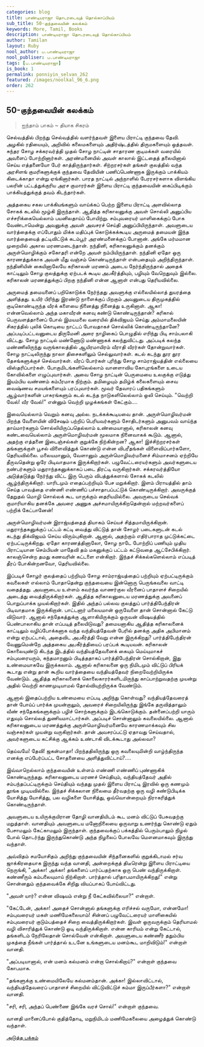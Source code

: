 ```yaml
---
categories: blog
title: பாண்டியராஜா தொடரடைவுத் தொல்காப்பியம்
sub_title: 50-குந்தவையின் கலக்கம்
keywords: More, Tamil, Books
description: பாண்டியராஜா தொடரடைவுத் தொல்காப்பியம்
author: Tamilan
layout: Ruby
nool_author: ப.பாண்டியராஜா
nool_publiser: ப.பாண்டியராஜா
tags: [ப.பாண்டியராஜா]
is_book: 1
permalink: ponniyin_selvan_262
featured: /images/noolkal_96_6.png
order: 262
---
```



## 50-குந்தவையின் கலக்கம்

> ஐந்தாம் பாகம் ~ தியாக சிகரம்

செல்வத்தில் பிறந்து செல்வத்தில் வளர்ந்தவள் இளைய பிராட்டி குந்தவை தேவி. அழகில் ரதியையும், அறிவில் கலைமகளையும் அதிர்ஷ்டத்தில் திருமகளையும் ஒத்தவள். சுந்தர சோழ சக்கரவர்த்தி முதல் சோழ நாட்டின் சாதாரண குடிமக்கள் வரையில் அவளைப் போற்றினார்கள். அரண்மனையில் அவள் காலால் இட்டதைத் தலையினால் செய்ய எத்தனையோ பேர் காத்திருந்தார்கள். சிற்றரசர்கள் தங்கள் குலத்தில் வந்த அரசிளங் குமரிகளுக்குக் குந்தவை தேவியின் பணிப்பெண்ணாக இருக்கும் பாக்கியம் கிடைக்காதா என்று ஏங்கினார்கள். பாரத நாட்டில் அந்நாளில் பேரரசர்களாக விளங்கிய பலரின் பட்டத்துக்குரிய அரச குமாரர்கள் இளைய பிராட்டி குந்தவையின் கைப்பிடிக்கும் பாக்கியத்துக்குத் தவம் கிடந்தார்கள்.

அத்தகைய சகல பாக்கியங்களும் வாய்க்கப் பெற்ற இளைய பிராட்டி அளவில்லாத சோகக் கடலில் மூழ்கி இருந்தாள். ஆதித்த கரிகாலனுக்கு அவள் சொல்லி அனுப்பிய எச்சரிக்கையெல்லாம் பயனிலதாய்ப் போயிற்று. சம்புவரையர் மாளிகைக்குப் போக வேண்டாமென்று அவனுக்கு அவள் அவசரச் செய்தி அனுப்பியிருந்தாள். அவளுடைய வார்த்தைக்கு எப்போதும் மிக்க மதிப்புக் கொடுக்கக்கூடிய அருமைத் தமையன் இந்த வார்த்தையைத் தட்டிவிட்டுக் கடம்பூர் அரண்மனைக்குப் போனான். அங்கே மர்மமான முறையில் அகால மரணமடைந்தான். நந்தினி, கரிகாலனுக்கும் தனக்கும் அருள்மொழிக்கும் சகோதரி என்றே அவள் நம்பியிருந்தாள். நந்தினி ஏதோ ஒரு காரணத்துக்காக அவன் மீது வஞ்சம் கொண்டிருந்தாள் என்பதையும் அறிந்திருந்தாள். நந்தினியின் கையினாலேயே கரிகாலன் மரணம் அடைய நேர்ந்திருந்தால் அதைக் காட்டிலும் சோழ குலத்துக்கு ஏற்படக் கூடிய அபகீர்த்தியும், பழியும் வேறெதுவும் இல்லை. கரிகாலன் மரணத்துக்குப் பிறகு நந்தினி என்ன ஆனாள் என்பது தெரியவில்லை.

அருமைத் தமையனைப் பறிகொடுக்க நேர்ந்தது அவளுக்கு எல்லையில்லாத் துயரத்தை அளித்தது. உயிர் பிரிந்து இரண்டு நாளைக்குப் பிறகும் அவனுடைய திருமுகத்தில் குடிகொண்டிருந்த வீரக் களையை நினைத்து நினைத்து உருகினாள். ஆகா! என்னவெல்லாம் அந்த மகாவீரன் கனவு கண்டு கொண்டிருந்தான்? கரிகால் பெருவளத்தானைப் போல் இமயமலை வரையில் திக்விஜயம் செய்து அம்மாமலையின் சிகரத்தில் புலிக் கொடியை நாட்டப் போவதாகச் சொல்லிக் கொண்டிருந்தானே? அப்படிப்பட்டவனுடைய திருமேனி அரை நாழிகைப் பொழுதில் எரிந்து பிடி சாம்பலாகி விட்டது. சோழ நாட்டில் மண்ணோடு மண்ணாகக் கலந்துவிட்டது. அப்படிக் கலந்த மண்ணிலிருந்து வருங்காலத்தில் ஆயிரமாயிரம் வீராதி வீரர்கள் தோன்றுவார்கள். சோழ நாட்டிலிருந்து நாலா திசைகளிலும் செல்லுவார்கள். கடல் கடந்து தூர தூர தேசங்களுக்குச் செல்வார்கள். வீரப் போர்கள் புரிந்து சோழ சாம்ராஜ்யத்தின் எல்லையை விஸ்தரிப்பார்கள். போகுமிடங்களிலெல்லாம் வானளாவிய கோபுரங்களை உடைய கோவில்களை எழுப்புவார்கள். அவை சோழ நாட்டின் பெருமையை உலகுக்கு எடுத்து இயம்பிய வண்ணம் கம்பீரமாக நிற்கும். தமிழையும் தமிழ்க் கலைகளையும் சைவ வைஷ்ணவ சமயங்களையும் பரப்புவார்கள். மூவர் தேவாரப் பதிகங்களும் ஆழ்வார்களின் பாசுரங்களும் கடல் கடந்த நாடுகளிலெல்லாம் ஒலி செய்யும். "வெற்றி வேல்! வீர வேல்!" என்னும் வெற்றி முழக்கங்கள் கேட்கும்....

இவையெல்லாம் வெறும் கனவு அல்ல. நடக்கக்கூடியவை தான். அருள்மொழிவர்மன் பிறந்த வேளையின் விசேஷம் பற்றிப் பெரியவர்களும் சோதிடர்களும் அனுபவம் வாய்ந்த தாய்மார்களும் சொல்லியிருப்பதெல்லாம் உண்மையானால், கரிகாலன் கனவு கண்டவையெல்லாம் அருள்மொழிவர்மன் மூலமாக நினைவாகக் கூடும். ஆனால், அதற்கு எத்தனை இடைஞ்சல்கள் குறுக்கே நிற்கின்றன? ஆகா! இச்சிற்றரசர்கள் தங்களுக்குள் பூசல் விளைவித்துக் கொண்டு என்ன விபரீதங்கள் விளைவிப்பார்களோ, தெரியவில்லை. மலையமானும், வேளானும் அருள்மொழிவர்மனைச் சிம்மாசனம் ஏற்றியே தீருவதென்று ஒரே பிடிவாதமாக இருக்கிறார்கள். பழுவேட்டரையர்களும் அவர்களுடைய நண்பர்களும் மதுராந்தகனுக்காகப் படை திரட்டி வருகிறார்கள். சக்கரவர்த்தியோ அடுத்தடுத்து நேர்ந்து விட்ட இரு பெரும் விபத்துக்களால் சோகக் கடலில் ஆழ்ந்திருக்கிறார். யாரிடமும் எதைப்பற்றியும் பேச மறுக்கிறார். இளம் பிராயத்தில் தாம் செய்த பாவத்தை எண்ணி எண்ணிப் பச்சாதாபப்பட்டுக் கொண்டிருக்கிறார். அவருக்குத் தேறுதல் மொழி சொல்லக் கூட யாருக்கும் தைரியமில்லை. அவருடைய செல்வக் குமாரியாகிய தனக்கே அவரை அணுக அச்சமாயிருக்கிறதென்றால் மற்றவர்களைப் பற்றிக் கேட்பானேன்!

அருள்மொழிவர்மன் இராஜ்யத்தைத் தியாகம் செய்யச் சித்தமாயிருக்கிறான். மதுராந்தகனுக்குப் பட்டம் கட்டி வைத்து விட்டுத் தான் சோழர் படைகளுடன் கடல் கடந்து திக்விஜயம் செய்ய விரும்புகிறான். ஆனால், அதற்கும் எதிர்பாராத முட்டுக்கட்டை ஏற்பட்டிருக்கிறது. ஏதோ காரணத்தினாலோ, சோழ நாடே போற்றிப் பணியும் முதிய பிராட்டியான செம்பியன் மாதேவி தம் மகனுக்குப் பட்டம் கட்டுவதை ஆட்சேபிக்கிறார். காலஞ்சென்ற தமது கணவரின் கட்டளை என்கிறார். இந்தச் சிக்கல்களெல்லாம் எப்படித் தீரப் போகின்றனவோ, தெரியவில்லை.

இப்படிச் சோழர் குலத்தைப் பற்றியும் சோழ சாம்ராஜ்யத்தைப் பற்றியும் ஏற்பட்டிருக்கும் கவலைகள் எல்லாம் போதாதென்று குந்தவையை இன்னொரு பெருங்கவலை வாட்டி வதைத்தது. அவளுடைய உள்ளம் கவர்ந்த வாணர்குல வீரனைப் பாதாளச் சிறையில் அடைத்து வைத்திருக்கிறார்கள். ஆதித்த கரிகாலனுடைய மரணத்துக்கு அவனைப் பொறுப்பாக்க முயல்கிறார்கள். இதில் அந்தப் பல்லவ குலத்துப் பார்த்திபேந்திரன் பிடிவாதமாக இருக்கிறான். பாட்டனார் மலையமான் ஒருவேளை தான் சொன்னால் கேட்டு விடுவார். ஆனால் சந்தேகத்துக்கு ஆளாகியிருக்கும் ஒருவன் விஷயத்தில் பெண்பாலாகிய தான் எப்படித் தலையிடுவது? தமையனாகிய ஆதித்த கரிகாலனைக் காட்டிலும் வழிப்போக்கனாக வந்த வந்தியத்தேவன் பேரில் தனக்கு அதிக அபிமானம் என்று ஏற்பட்டால், அதைவிட அபகீர்த்தி வேறு என்ன இருக்கிறது? பார்த்திபேந்திரன் வேணுமென்றே அத்தகைய அபகீர்த்தியைப் பரப்பக் கூடியவன். கரிகாலன் கொலையுண்டு கிடந்த இடத்தில் வந்தியத்தேவனைக் கையும் மெய்யுமாகச் சம்புவரையரும், கந்தமாறனும் பிடித்ததாகப் பார்த்திபேந்திரன் சொல்கிறான், இது உண்மையாகவே இருக்கலாம். ஆனால் கரிகாலனை ஒரு நிமிடமும் விட்டுப் பிரியக் கூடாது என்று தான் கூறிய வார்த்தையை வந்தியத்தேவர் நிறைவேற்றியிருக்க வேண்டும். ஆதித்த கரிகாலனைக் கொலைகாரர்களிடமிருந்து காப்பாற்றுவதற்கு முயன்று அதில் வெற்றி காணமுடியாமல் தோல்வியுற்றிருக்க வேண்டும்.

ஆனால் இதைப்பற்றிய உண்மையை எப்படி அறிந்து கொள்வது? வந்தியத்தேவரைத் தான் போய்ப் பார்க்க முயன்றாலும், அவரைச் சிறையிலிருந்து இங்கே தருவித்தாலும் வீண் சந்தேகங்களுக்கும் பழிச் சொற்களுக்கும் இடங்கொடுக்கும். தன்னைப்பற்றி யாரும் எதுவும் சொல்லத் துணியமாட்டார்கள். அப்படிச் சொன்னாலும் கவலையில்லை. ஆனால் கரிகாலனுடைய மரணத்துக்கு அருள்மொழிவர்மனையே காரணமாக்கவும் சில வஞ்சகர்கள் முயன்று வருகிறார்கள். தான் அவசரப்பட்டு ஏதாவது செய்வதால், அவர்களுடைய கட்சிக்கு ஆக்கம் உண்டாகி விடக்கூடாது அல்லவா?

தெய்வமே! தேவி! ஜகன்மாதா! பிறந்ததிலிருந்து ஒரு கவலையுமின்றி வாழ்ந்திருந்த எனக்கு எப்பேர்ப்பட்ட சோதனையை அளித்துவிட்டாய்?....

இவ்வாறெல்லாம் குந்தவையின் உள்ளம் எண்ணி எண்ணிப் புண்ணாகிக் கொண்டிருந்தது. கரிகாலனுடைய மரணச் செய்தியும், வந்தியத்தேவர் அதில் சம்பந்தப்பட்டிருக்கும் செய்தியும் வந்தது முதல் இளைய பிராட்டி இரவில் ஒரு கணமும் தூங்க முடியவில்லை. இந்தச் சிக்கலான நிலைமை தீர்வதற்கு ஒரு வழி கண்டுபிடிக்க யோசித்து யோசித்து, பல வழிகளை யோசித்து, ஒவ்வொன்றையும் நிராகரித்துக் கொண்டிருந்தாள்.

அவளுடைய உயிருக்குயிரான தோழி வானதியிடம் கூட மனம் விட்டுப் பேசுவதற்கு மறுத்தாள். வானதியும் அவளுடைய மனோநிலையை ஒருவாறு உணர்ந்து கொண்டு ஏதும் பேசாமலும் கேட்காமலும் இருந்தாள். குந்தவைக்குப் பக்கத்தில் பெரும்பாலும் நிழல் போல் தொடர்ந்து இருந்துகொண்டு அந்த நிழலைப் போலவே மௌனமாகவும் இருந்து வந்தாள்.

அவ்விதம் சமயோசிதம் அறிந்து குந்தவையின் சிந்தனைகளில் குறுக்கிடாமல் சர்வ ஜாக்கிரதையாக இருந்து வந்த வானதி, அன்றைக்குத் திடீரென்று இளைய பிராட்டியை நெருங்கி, "அக்கா! அக்கா! தங்களைப் பார்ப்பதற்காக ஒரு பெண் வந்திருக்கிறாள். கண்ணீரும் கம்பலையுமாய் நிற்கிறாள். பார்த்தால் பரிதாபமாயிருக்கிறது!" என்று சொன்னதும் குந்தவைக்கே சிறிது வியப்பாகப் போய்விட்டது.

"அவள் யார்? என்ன விஷயம் என்று நீ கேட்கவில்லையா?" என்றாள்.

"கேட்டேன், அக்கா! அதைச் சொன்னால் தங்களுக்கு எரிச்சல் வருமோ, என்னமோ! சம்புவரையர் மகள் மணிமேகலையாம்! சின்னப் பழுவேட்டரையர் மாளிகையில் சம்புவரையர் குடும்பத்தைச் சிறை வைத்திருக்கிறார்கள். இவள் ஒருவருக்கும் தெரியாமல் வழி விசாரித்துக் கொண்டு ஓடி வந்திருக்கிறாள். என்ன காரியம் என்று கேட்டால், தங்களிடம் நேரிலேதான் சொல்வேன் என்கிறாள். அவளுடைய கண்ணீர் ததும்பிய முகத்தை நீங்கள் பார்த்தால் உடனே உங்களுடைய மனம்கூட மாறிவிடும்!" என்றாள் வானதி.

"அப்படியானால், என் மனம் கல்மனம் என்றா சொல்கிறாய்?" என்றாள் குந்தவை கோபமாக.

"தங்களுக்கு உண்மையிலேயே கல்மனம்தான். அக்கா! இல்லாவிட்டால், வந்தியத்தேவரைப் பாதாளச் சிறையில் விட்டுவிட்டுச் சும்மா இருப்பீர்களா?" என்றாள் வானதி.

"சரி, சரி, அந்தப் பெண்ணை இங்கே வரச் சொல்!" என்றாள் குந்தவை.

வானதி மானைப்போல் குதித்தோடி, மறுநிமிடம் மணிமேகலையை அழைத்துக் கொண்டு வந்தாள்.

[அடுத்த பக்கம்](ponniyin_selvan_263)